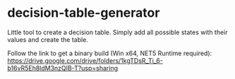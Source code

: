 # decision-table-generator
Little tool to create a decision table. Simply add all possible states with their values and create the table.

Follow the link to get a binary build (Win x64, NET5 Runtime required):
https://drive.google.com/drive/folders/1kgTDsR_Ti_6-b16vR5Eh8ldM3nzQIB-T?usp=sharing
